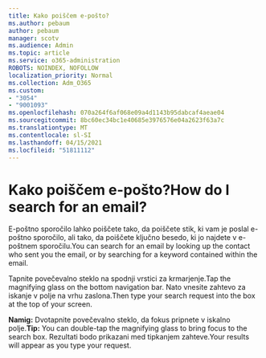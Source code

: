 ```yaml
---
title: Kako poiščem e-pošto?
ms.author: pebaum
author: pebaum
manager: scotv
ms.audience: Admin
ms.topic: article
ms.service: o365-administration
ROBOTS: NOINDEX, NOFOLLOW
localization_priority: Normal
ms.collection: Adm_O365
ms.custom:
- "3054"
- "9001093"
ms.openlocfilehash: 070a264f6af068e09a4d1143b95dabcaf4aeae04
ms.sourcegitcommit: 8bc60ec34bc1e40685e3976576e04a2623f63a7c
ms.translationtype: MT
ms.contentlocale: sl-SI
ms.lasthandoff: 04/15/2021
ms.locfileid: "51811112"
---
```

# <a name="how-do-i-search-for-an-email"></a><span data-ttu-id="4bf00-102">Kako poiščem e-pošto?</span><span class="sxs-lookup"><span data-stu-id="4bf00-102">How do I search for an email?</span></span>

<span data-ttu-id="4bf00-103">E-poštno sporočilo lahko poiščete tako, da poiščete stik, ki vam je poslal e-poštno sporočilo, ali tako, da poiščete ključno besedo, ki jo najdete v e-poštnem sporočilu.</span><span class="sxs-lookup"><span data-stu-id="4bf00-103">You can search for an email by looking up the contact who sent you the email, or by searching for a keyword contained within the email.</span></span>

<span data-ttu-id="4bf00-104">Tapnite povečevalno steklo na spodnji vrstici za krmarjenje.</span><span class="sxs-lookup"><span data-stu-id="4bf00-104">Tap the magnifying glass on the bottom navigation bar.</span></span> <span data-ttu-id="4bf00-105">Nato vnesite zahtevo za iskanje v polje na vrhu zaslona.</span><span class="sxs-lookup"><span data-stu-id="4bf00-105">Then type your search request into the box at the top of your screen.</span></span> 

<span data-ttu-id="4bf00-106">**Namig:** Dvotapnite povečevalno steklo, da fokus pripnete v iskalno polje.</span><span class="sxs-lookup"><span data-stu-id="4bf00-106">**Tip:** You can double-tap the magnifying glass to bring focus to the search box.</span></span> <span data-ttu-id="4bf00-107">Rezultati bodo prikazani med tipkanjem zahteve.</span><span class="sxs-lookup"><span data-stu-id="4bf00-107">Your results will appear as you type your request.</span></span> 
